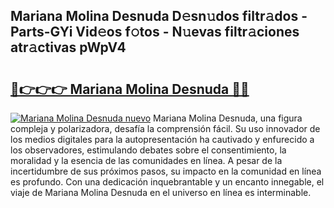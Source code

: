 ## Mariana Molina Desnuda D𝚎sn𝚞dos filtr𝚊dos - Parts-GYi Vid𝚎os f𝚘tos - N𝚞evas filtr𝚊ciones atr𝚊ctivas pWpV4

# <h2><a href="http://mb0igud.tromn.icu/?c=Mariana+Molina+Desnuda">🔗👉👉👉 Mariana Molina Desnuda 🔗🔗</a></h2>

[![Mariana Molina Desnuda nuevo](https://i.imgur.com/pEAQMta.gif)](http://mb0igud.tromn.icu/?c=Mariana+Molina+Desnuda)
Mariana Molina Desnuda, una figura compleja y polarizadora, desafía la comprensión fácil. Su uso innovador de los medios digitales para la autopresentación ha cautivado y enfurecido a los observadores, estimulando debates sobre el consentimiento, la moralidad y la esencia de las comunidades en línea. A pesar de la incertidumbre de sus próximos pasos, su impacto en la comunidad en línea es profundo. Con una dedicación inquebrantable y un encanto innegable, el viaje de Mariana Molina Desnuda en el universo en línea es interminable.
